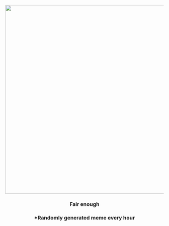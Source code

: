 <p align="center">
        <img src="https://i.redd.it/zbkz9cyyawa91.gif" width="600" height="600">
        </p>
        <h3 align="center">Fair enough</h3>
        <h3 align="center">*Randomly generated meme every hour</h3>
    
